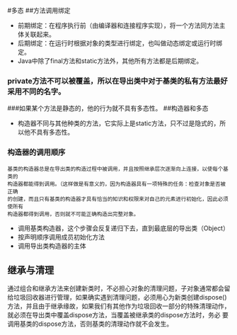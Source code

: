 #多态
##方法调用绑定
* 前期绑定：在程序执行前（由编译器和连接程序实现），将一个方法同方法主体关联起来。
* 后期绑定：在运行时根据对象的类型进行绑定，也叫做动态绑定或运行时绑定。
* Java中除了final方法和static方法外，其他所有方法都是后期绑定。
### private方法不可以被覆盖，所以在导出类中对于基类的私有方法最好采用不同的名字。
###如果某个方法是静态的，他的行为就不具有多态性。
##构造器和多态
* 构造器不同与其他种类的方法，它实际上是static方法，只不过是隐式的，所以他不具有多态性。
### 构造器的调用顺序
```
基类的构造器总是在导出类的构造过程中被调用，并且按照继承层次逐渐向上连接，以使每个基类的
构造器都能得到调用。（这样做是有意义的，因为构造器具有一项特殊的任务：检查对象是否被正确
的创建，而且只有基类的构造器才具有恰当的知识和权限来对自己的元素进行初始化，因此必须使所有
构造器都得到调用，否则就不可能正确构造出完整对象。
```
* 调用基类构造器，这个步骤会反复递归下去，直到最底层的导出类（Object）
* 按声明顺序调用成员初始化方法
* 调用导出类构造器的主体
## 继承与清理
通过组合和继承方法来创建新类时，不必担心对象的清理问题，子对象通常都会留给垃圾回收器进行管理，如果确实遇到清理问题，必须用心为新类创建dispose()
方法，并且由于继承缘故，如果我们有其他作为垃圾回收一部分的特殊清理动作，就必须在导出类中覆盖dispose方法，当覆盖被继承类的dispose方法时，务必
要调用基类的dispose方法，否则基类的清理动作就不会发生。
